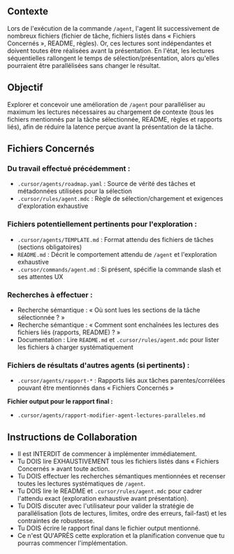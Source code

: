 ## Contexte

Lors de l'exécution de la commande `/agent`, l'agent lit successivement de nombreux fichiers (fichier de tâche, fichiers listés dans « Fichiers Concernés », README, règles). Or, ces lectures sont indépendantes et doivent toutes être réalisées avant la présentation. En l'état, les lectures séquentielles rallongent le temps de sélection/présentation, alors qu'elles pourraient être parallélisées sans changer le résultat.

## Objectif

Explorer et concevoir une amélioration de `/agent` pour paralléliser au maximum les lectures nécessaires au chargement de contexte (tous les fichiers mentionnés par la tâche sélectionnée, README, règles et rapports liés), afin de réduire la latence perçue avant la présentation de la tâche.

## Fichiers Concernés

### Du travail effectué précédemment :
- `.cursor/agents/roadmap.yaml` : Source de vérité des tâches et métadonnées utilisées pour la sélection
- `.cursor/rules/agent.mdc` : Règle de sélection/chargement et exigences d'exploration exhaustive

### Fichiers potentiellement pertinents pour l'exploration :
- `.cursor/agents/TEMPLATE.md` : Format attendu des fichiers de tâches (sections obligatoires)
- `README.md` : Décrit le comportement attendu de `/agent` et l'exploration exhaustive
- `.cursor/commands/agent.md` : Si présent, spécifie la commande slash et ses attentes UX

### Recherches à effectuer :
- Recherche sémantique : « Où sont lues les sections de la tâche sélectionnée ? »
- Recherche sémantique : « Comment sont enchaînées les lectures des fichiers liés (rapports, README) ? »
- Documentation : Lire `README.md` et `.cursor/rules/agent.mdc` pour lister les fichiers à charger systématiquement

### Fichiers de résultats d'autres agents (si pertinents) :
- `.cursor/agents/rapport-*` : Rapports liés aux tâches parentes/corrélées pouvant être mentionnés dans « Fichiers Concernés »

**Fichier output pour le rapport final :**
- `.cursor/agents/rapport-modifier-agent-lectures-paralleles.md`

## Instructions de Collaboration

- Il est INTERDIT de commencer à implémenter immédiatement.
- Tu DOIS lire EXHAUSTIVEMENT tous les fichiers listés dans « Fichiers Concernés » avant toute action.
- Tu DOIS effectuer les recherches sémantiques mentionnées et recenser toutes les lectures systématiques de `/agent`.
- Tu DOIS lire le README et `.cursor/rules/agent.mdc` pour cadrer l'attendu exact (exploration exhaustive avant présentation).
- Tu DOIS discuter avec l'utilisateur pour valider la stratégie de parallélisation (lots de lectures, limites, ordre des erreurs, fail-fast) et les contraintes de robustesse.
- Tu DOIS écrire le rapport final dans le fichier output mentionné.
- Ce n'est QU'APRÈS cette exploration et la planification convenue que tu pourras commencer l'implémentation.


